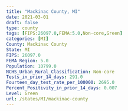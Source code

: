 ```yaml
---
title: "Mackinac County, MI"
date: 2021-03-01
draft: false
type: county
tags: [FIPS:26097.0,FEMA:5.0,Non-core,Green]
categories: [MI]
County: Mackinac County
State: MI
FIPS: 26097.0
FEMA_Region: 5.0
Population: 10799.0
NCHS_Urban_Rural_Classification: Non-core
Tests_in_prior_14_days: 291.0
Fourteen_day_test_rate_per_100000: 2695.0
Percent_Positivity_in_prior_14_days: 0.007
Level: Green
url: /states/MI/mackinac-county
---
```



